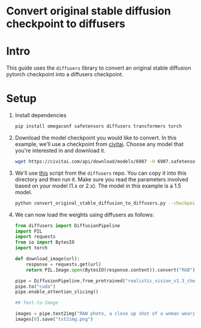 # Convert original stable diffusion checkpoint to diffusers

# Intro

This guide uses the `diffusers` library to convert an original stable diffusion pytorch checkpoint into a diffusers checkpoint.

# Setup

1. Install dependencies

    ```bash
    pip install omegaconf safetensors diffusers transformers torch
    ```

1. Download the model checkpoint you would like to convert. In this example, we'll use a checkpoint from [civitai](https://civitai.com/). Choose any model that you're interested in and download it.

    ```bash
    wget https://civitai.com/api/download/models/6987 -O 6987.safetensors
    ```

1. We'll use [this](https://github.com/huggingface/diffusers/blob/main/scripts/convert_original_stable_diffusion_to_diffusers.py) script from the `diffusers` repo. You can copy it into this directory and then run it. Make sure you read the parameters involved based on your model (1.x or 2.x). The model in this example is a 1.5 model.

    ```bash
    python convert_original_stable_diffusion_to_diffusers.py --checkpoint_path 6987.safetensors --dump_path realistic_vision_v1.3_checkpoint/ --scheduler_type pndm --from_safetensors
    ```

1. We can now load the weights using diffusers as follows:

    ```python
    from diffusers import DiffusionPipeline
    import PIL
    import requests
    from io import BytesIO
    import torch

    def download_image(url):
        response = requests.get(url)
        return PIL.Image.open(BytesIO(response.content)).convert("RGB")

    pipe = DiffusionPipeline.from_pretrained("realistic_vision_v1.3_checkpoint", custom_pipeline="stable_diffusion_mega", torch_dtype=torch.float32)
    pipe.to("cuda")
    pipe.enable_attention_slicing()

    ## Text-to-Image

    images = pipe.text2img("RAW photo, a close up shot of a woman wearing a dark blue denim skirt with a green patch").images
    images[0].save("txt2img.png")
```